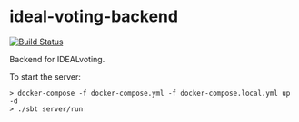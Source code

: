 # ideal-voting-backend

[![Build Status][Badge-GitHubActions]][Link-GitHubActions]

Backend for IDEALvoting.

To start the server:
```
> docker-compose -f docker-compose.yml -f docker-compose.local.yml up -d
> ./sbt server/run
```

[Link-GitHubActions]: https://github.com/Idealiste-cz/ideal-voting-backend/actions/workflows/release.yml?query=branch%3Amaster "GitHub Actions link"
[Badge-GitHubActions]: https://github.com/Idealiste-cz/ideal-voting-backend/actions/workflows/release.yml/badge.svg "GitHub Actions badge"

